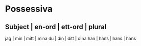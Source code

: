 
# Possessiva

Subject |   en-ord  |   ett-ord |   plural
---------------------------------------------------------
 jag    |   min     |   mitt    |   mina
 du     |   din     |   ditt    |   dina
 han    |   hans    |   hans    |   hans
